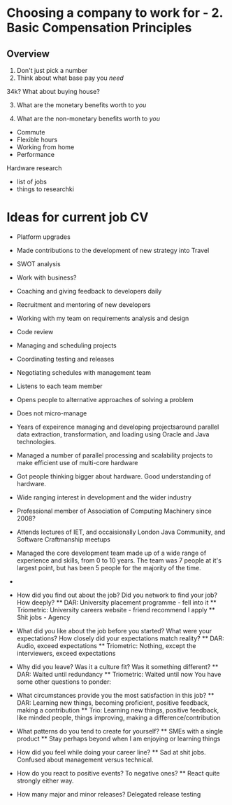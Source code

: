 # Choosing a company to work for - 2. Basic Compensation Principles

## Overview

1. Don't just pick a number
2. Think about what base pay you *need*

34k?  What about buying house?

3. What are the monetary benefits worth to *you*


4. What are the non-monetary benefits worth to *you*

* Commute
* Flexible hours
* Working from home
* Performance

Hardware research

* list of jobs
* things to researchki

# Ideas for current job CV

* Platform upgrades
* Made contributions to the development of new strategy into Travel
* SWOT analysis
* Work with business?
* Coaching and giving feedback to developers daily
* Recruitment and mentoring of new developers
* Working with my team on requirements analysis and design
* Code review
* Managing and scheduling projects
* Coordinating testing and releases
* Negotiating schedules with management team
* Listens to each team member
* Opens people to alternative approaches of solving a problem
* Does not micro-manage
* Years of expeirence managing and developing projectsaround parallel data extraction, transformation, and loading using Oracle and Java technologies.
* Managed a number of parallel processing and scalability projects to make efficient use of multi-core hardware
* Got people thinking bigger about hardware.  Good understanding of hardware.
* Wide ranging interest in development and the wider industry
* Professional member of Association of Computing Machinery since 2008?
* Attends lectures of IET, and occaisionally London Java Communiity, and Software Craftmanship meetups
* Managed the core development team made up of a wide range of experience and skills, from 0 to 10 years.  The team was 7 people at it's largest point, but has been 5 people for the majority of the time.
* 

* How did you find out about the job? Did you network to find your job? How deeply?
** DAR: University placement programme - fell into it
** Triometric: University careers website - friend recommend I apply
** Shit jobs - Agency
* What did you like about the job before you started? What were your expectations? How closely did your expectations match reality?
** DAR: Audio, exceed expectations
** Triometric: Nothing, except the interviewers, exceed expectations
* Why did you leave? Was it a culture fit? Was it something different?
** DAR: Waited until redundancy
** Triometric: Waited until now
You have some other questions to ponder:

* What circumstances provide you the most satisfaction in this job?
** DAR: Learning new things, becoming proficient, positive feedback, making a contribution
** Trio: Learning new things, positive feedback, like minded people, things improving, making a difference/contribution
* What patterns do you tend to create for yourself?
** SMEs with a single product
** Stay perhaps beyond when I am enjoying or learning things
* How did you feel while doing your career line?
** Sad at shit jobs.  Confused about management versus technical.
* How do you react to positive events? To negative ones?
** React quite strongly either way.

* How many major and minor releases?  Delegated release testing
